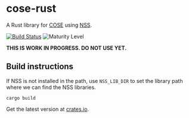 # cose-rust
A Rust library for [COSE](https://tools.ietf.org/html/rfc8152) using [NSS](https://github.com/nss-dev/nss/).

[![Build Status](https://travis-ci.org/franziskuskiefer/cose-rust.svg?branch=cose-playground)](https://travis-ci.org/franziskuskiefer/cose-rust/)
![Maturity Level](https://img.shields.io/badge/maturity-alpha-red.svg)

**THIS IS WORK IN PROGRESS. DO NOT USE YET.**

## Build instructions

If NSS is not installed in the path, use `NSS_LIB_DIR` to set the library path where
we can find the NSS libraries.

    cargo build

Get the latest version at [crates.io](https://crates.io/crates/cose).

